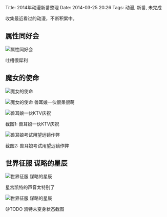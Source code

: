 Title: 2014年动漫新番整理
Date: 2014-03-25 20:26
Tags: 动漫, 新番, 未完成

[1]: /static/images/cartoon/ShuXingTongHaoHui.jpg
[2]: /static/images/cartoon/MoNvDeShiMing.jpg
[3]: /static/images/cartoon/MoNvDeShiMing1.jpg
[4]: /static/images/cartoon/MoNvDeShiMing2.jpg
[5]: /static/images/cartoon/MoNvDeShiMing3.jpg
[6]: /static/images/cartoon/ShiJieZhengFuMouLueDeXingChen.jpg
[7]: /static/images/cartoon/ShiJieZhengFuMouLueDeXingChen1.jpg

收集最近看过的动漫，不断积累中。

## 属性同好会
![属性同好会][1]

吐槽很犀利

## 魔女的使命
![魔女的使命][2]

![魔女的使命][3]
兽耳娘一伙很呆很萌

![兽耳娘一伙KTV庆祝][4]

截图1: 兽耳娘一伙KTV庆祝

![兽耳娘考试用望远镜作弊][5]

截图2: 兽耳娘考试用望远镜作弊

## 世界征服 谋略的星辰
![世界征服 谋略的星辰][6]

星宫凯特的声音太特别了

![世界征服 谋略的星辰][7]

@TODO 凯特未变身状态截图

